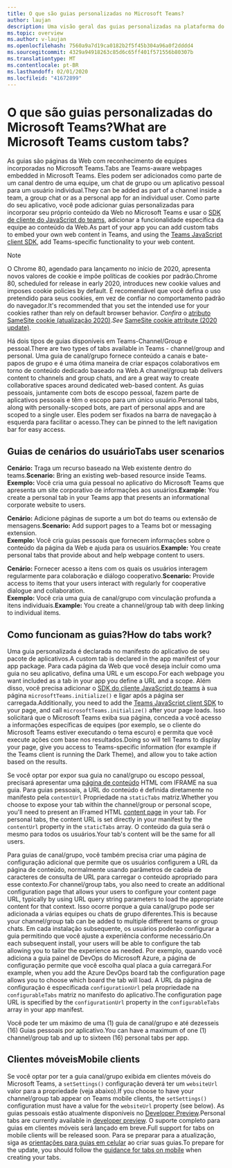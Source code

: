 ```yaml
---
title: O que são guias personalizadas no Microsoft Teams?
author: laujan
description: Uma visão geral das guias personalizadas na plataforma do Microsoft Teams
ms.topic: overview
ms.author: v-laujan
ms.openlocfilehash: 7560a9a7d19ca0182b2f5f45b304a96a0f2dddd4
ms.sourcegitcommit: 4329a94918263c85d6c65ff401f571556b80307b
ms.translationtype: MT
ms.contentlocale: pt-BR
ms.lasthandoff: 02/01/2020
ms.locfileid: "41672899"
---
```

# <a name="what-are-microsoft-teams-custom-tabs"></a><span data-ttu-id="dcad0-103">O que são guias personalizadas do Microsoft Teams?</span><span class="sxs-lookup"><span data-stu-id="dcad0-103">What are Microsoft Teams custom tabs?</span></span>

<span data-ttu-id="dcad0-104">As guias são páginas da Web com reconhecimento de equipes incorporadas no Microsoft Teams.</span><span class="sxs-lookup"><span data-stu-id="dcad0-104">Tabs are Teams-aware webpages embedded in Microsoft Teams.</span></span> <span data-ttu-id="dcad0-105">Eles podem ser adicionados como parte de um canal dentro de uma equipe, um chat de grupo ou um aplicativo pessoal para um usuário individual.</span><span class="sxs-lookup"><span data-stu-id="dcad0-105">They can be added as part of a channel inside a team, a group chat or as a personal app for an individual user.</span></span> <span data-ttu-id="dcad0-106">Como parte do seu aplicativo, você pode adicionar guias personalizadas para incorporar seu próprio conteúdo da Web no Microsoft Teams e usar o [SDK de cliente do JavaScript do teams](/javascript/api/overview/msteams-client), adicionar a funcionalidade específica da equipe ao conteúdo da Web.</span><span class="sxs-lookup"><span data-stu-id="dcad0-106">As part of your app you can add custom tabs to embed your own web content in Teams, and using the [Teams JavaScript client SDK](/javascript/api/overview/msteams-client), add Teams-specific functionality to your web content.</span></span>

> [!NOTE]
> <span data-ttu-id="dcad0-107">O Chrome 80, agendado para lançamento no início de 2020, apresenta novos valores de cookie e impõe políticas de cookies por padrão.</span><span class="sxs-lookup"><span data-stu-id="dcad0-107">Chrome 80, scheduled for release in early 2020, introduces new cookie values and imposes cookie policies by default.</span></span> <span data-ttu-id="dcad0-108">É recomendável que você defina o uso pretendido para seus cookies, em vez de confiar no comportamento padrão do navegador.</span><span class="sxs-lookup"><span data-stu-id="dcad0-108">It's recommended that you set the intended use for your cookies rather than rely on default browser behavior.</span></span> <span data-ttu-id="dcad0-109">*Confira* o [atributo SameSite cookie (atualização 2020)](../resources/samesite-cookie-update.md).</span><span class="sxs-lookup"><span data-stu-id="dcad0-109">*See* [SameSite cookie attribute (2020 update)](../resources/samesite-cookie-update.md).</span></span>

<span data-ttu-id="dcad0-110">Há dois tipos de guias disponíveis em Teams-Channel/Group e pessoal.</span><span class="sxs-lookup"><span data-stu-id="dcad0-110">There are two types of tabs available in Teams - channel/group and personal.</span></span> <span data-ttu-id="dcad0-111">Uma guia de canal/grupo fornece conteúdo a canais e bate-papos de grupo e é uma ótima maneira de criar espaços colaborativos em torno de conteúdo dedicado baseado na Web.</span><span class="sxs-lookup"><span data-stu-id="dcad0-111">A channel/group tab delivers content to channels and group chats, and are a great way to create collaborative spaces around dedicated web-based content.</span></span> <span data-ttu-id="dcad0-112">As guias pessoais, juntamente com bots de escopo pessoal, fazem parte de aplicativos pessoais e têm o escopo para um único usuário.</span><span class="sxs-lookup"><span data-stu-id="dcad0-112">Personal tabs, along with personally-scoped bots, are part of personal apps and are scoped to a single user.</span></span> <span data-ttu-id="dcad0-113">Eles podem ser fixados na barra de navegação à esquerda para facilitar o acesso.</span><span class="sxs-lookup"><span data-stu-id="dcad0-113">They can be pinned to the left navigation bar for easy access.</span></span>

## <a name="tabs-user-scenarios"></a><span data-ttu-id="dcad0-114">Guias de cenários do usuário</span><span class="sxs-lookup"><span data-stu-id="dcad0-114">Tabs user scenarios</span></span>

<span data-ttu-id="dcad0-115">**Cenário:** Traga um recurso baseado na Web existente dentro do teams.</span><span class="sxs-lookup"><span data-stu-id="dcad0-115">**Scenario:** Bring an existing web-based resource inside Teams.</span></span> \
<span data-ttu-id="dcad0-116">**Exemplo:** Você cria uma guia pessoal no aplicativo do Microsoft Teams que apresenta um site corporativo de informações aos usuários.</span><span class="sxs-lookup"><span data-stu-id="dcad0-116">**Example:** You create a personal tab in your Teams app that presents an informational corporate website to users.</span></span>

<span data-ttu-id="dcad0-117">**Cenário:** Adicione páginas de suporte a um bot do teams ou extensão de mensagens.</span><span class="sxs-lookup"><span data-stu-id="dcad0-117">**Scenario:** Add support pages to a Teams bot or messaging extension.</span></span> \
<span data-ttu-id="dcad0-118">**Exemplo:** Você cria guias pessoais que fornecem informações sobre o conteúdo da página da Web e ajuda para os usuários.</span><span class="sxs-lookup"><span data-stu-id="dcad0-118">**Example:** You create personal tabs that provide about and help webpage content to users.</span></span>

<span data-ttu-id="dcad0-119">**Cenário:** Fornecer acesso a itens com os quais os usuários interagem regularmente para colaboração e diálogo cooperativo.</span><span class="sxs-lookup"><span data-stu-id="dcad0-119">**Scenario:** Provide access to items that your users interact with regularly for cooperative dialogue and collaboration.</span></span> \
<span data-ttu-id="dcad0-120">**Exemplo:** Você cria uma guia de canal/grupo com vinculação profunda a itens individuais.</span><span class="sxs-lookup"><span data-stu-id="dcad0-120">**Example:** You create a channel/group tab with deep linking to individual items.</span></span>

## <a name="how-do-tabs-work"></a><span data-ttu-id="dcad0-121">Como funcionam as guias?</span><span class="sxs-lookup"><span data-stu-id="dcad0-121">How do tabs work?</span></span>

<span data-ttu-id="dcad0-122">Uma guia personalizada é declarada no manifesto do aplicativo de seu pacote de aplicativos.</span><span class="sxs-lookup"><span data-stu-id="dcad0-122">A custom tab is declared in the app manifest of your app package.</span></span> <span data-ttu-id="dcad0-123">Para cada página da Web que você deseja incluir como uma guia no seu aplicativo, defina uma URL e um escopo.</span><span class="sxs-lookup"><span data-stu-id="dcad0-123">For each webpage you want included as a tab in your app you define a URL and a scope.</span></span> <span data-ttu-id="dcad0-124">Além disso, você precisa adicionar o [SDK do cliente JavaScript do teams](/javascript/api/overview/msteams-client) à sua página `microsoftTeams.initialize()` e ligar após a página ser carregada.</span><span class="sxs-lookup"><span data-stu-id="dcad0-124">Additionally, you need to add the [Teams JavaScript client SDK](/javascript/api/overview/msteams-client) to your page, and call `microsoftTeams.initialize()` after your page loads.</span></span> <span data-ttu-id="dcad0-125">Isso solicitará que o Microsoft Teams exiba sua página, conceda a você acesso a informações específicas de equipes (por exemplo, se o cliente do Microsoft Teams estiver executando o tema escuro) e permita que você execute ações com base nos resultados.</span><span class="sxs-lookup"><span data-stu-id="dcad0-125">Doing so will tell Teams to display your page, give you access to Teams-specific information (for example if the Teams client is running the Dark Theme), and allow you to take action based on the results.</span></span>

<span data-ttu-id="dcad0-126">Se você optar por expor sua guia no canal/grupo ou escopo pessoal, precisará apresentar uma [página de conteúdo](~/tabs/how-to/create-tab-pages/content-page.md) HTML com IFRAME na sua guia. Para guias pessoais, a URL do conteúdo é definida diretamente no manifesto pela `contentUrl` Propriedade na `staticTabs` matriz.</span><span class="sxs-lookup"><span data-stu-id="dcad0-126">Whether you choose to expose your tab within the channel/group or personal scope, you'll need to present an IFramed HTML [content page](~/tabs/how-to/create-tab-pages/content-page.md) in your tab. For personal tabs, the content URL is set directly in your manifest by the `contentUrl` property in the `staticTabs` array.</span></span> <span data-ttu-id="dcad0-127">O conteúdo da guia será o mesmo para todos os usuários.</span><span class="sxs-lookup"><span data-stu-id="dcad0-127">Your tab's content will be the same for all users.</span></span>

<span data-ttu-id="dcad0-128">Para guias de canal/grupo, você também precisa criar uma página de configuração adicional que permite que os usuários configurem a URL da página de conteúdo, normalmente usando parâmetros de cadeia de caracteres de consulta de URL para carregar o conteúdo apropriado para esse contexto.</span><span class="sxs-lookup"><span data-stu-id="dcad0-128">For channel/group tabs, you also need to create an additional configuration page that allows your users to configure your content page URL, typically by using URL query string parameters to load the appropriate content for that context.</span></span> <span data-ttu-id="dcad0-129">Isso ocorre porque a guia canal/grupo pode ser adicionada a várias equipes ou chats de grupo diferentes.</span><span class="sxs-lookup"><span data-stu-id="dcad0-129">This is because your channel/group tab can be added to multiple different teams or group chats.</span></span> <span data-ttu-id="dcad0-130">Em cada instalação subsequente, os usuários poderão configurar a guia permitindo que você ajuste a experiência conforme necessário.</span><span class="sxs-lookup"><span data-stu-id="dcad0-130">On each subsequent install, your users will be able to configure the tab allowing you to tailor the experience as needed.</span></span> <span data-ttu-id="dcad0-131">Por exemplo, quando você adiciona a guia painel de DevOps do Microsoft Azure, a página de configuração permite que você escolha qual placa a guia carregará.</span><span class="sxs-lookup"><span data-stu-id="dcad0-131">For example, when you add the Azure DevOps board tab the configuration page allows you to choose which board the tab will load.</span></span> <span data-ttu-id="dcad0-132">A URL da página de configuração é especificada `configurationUrl` pela propriedade na `configurableTabs` matriz no manifesto do aplicativo.</span><span class="sxs-lookup"><span data-stu-id="dcad0-132">The configuration page URL is specified by the  `configurationUrl` property in the `configurableTabs` array in your app manifest.</span></span>

<span data-ttu-id="dcad0-133">Você pode ter um máximo de uma (1) guia de canal/grupo e até dezesseis (16) Guias pessoais por aplicativo.</span><span class="sxs-lookup"><span data-stu-id="dcad0-133">You can have a maximum of one (1) channel/group tab and up to sixteen (16) personal tabs per app.</span></span>

## <a name="mobile-clients"></a><span data-ttu-id="dcad0-134">Clientes móveis</span><span class="sxs-lookup"><span data-stu-id="dcad0-134">Mobile clients</span></span>

<span data-ttu-id="dcad0-135">Se você optar por ter a guia canal/grupo exibida em clientes móveis do Microsoft Teams, a `setSettings()` configuração deverá ter um `websiteUrl` valor para a propriedade (veja abaixo).</span><span class="sxs-lookup"><span data-stu-id="dcad0-135">If you choose to have your channel/group tab appear on Teams mobile clients, the `setSettings()` configuration must have a value for the `websiteUrl` property (see below).</span></span> <span data-ttu-id="dcad0-136">As guias pessoais estão atualmente disponíveis no [Developer Preview](~/resources/dev-preview/developer-preview-intro.md).</span><span class="sxs-lookup"><span data-stu-id="dcad0-136">Personal tabs are currently available in [developer preview](~/resources/dev-preview/developer-preview-intro.md).</span></span> <span data-ttu-id="dcad0-137">O suporte completo para guias em clientes móveis será lançado em breve.</span><span class="sxs-lookup"><span data-stu-id="dcad0-137">Full support for tabs on mobile clients will be released soon.</span></span> <span data-ttu-id="dcad0-138">Para se preparar para a atualização, siga as [orientações para guias em celular](~/tabs/design/tabs-mobile.md) ao criar suas guias.</span><span class="sxs-lookup"><span data-stu-id="dcad0-138">To prepare for the update, you should follow the [guidance for tabs on mobile](~/tabs/design/tabs-mobile.md) when creating your tabs.</span></span>
